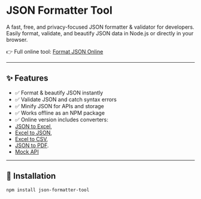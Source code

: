 # JSON Formatter Tool

A fast, free, and privacy-focused JSON formatter & validator for developers.  
Easily format, validate, and beautify JSON data in Node.js or directly in your browser.  

👉 Full online tool: [Format JSON Online](https://formatjsononline.com)

---

## ✨ Features
- ✅ Format & beautify JSON instantly
- ✅ Validate JSON and catch syntax errors
- ✅ Minify JSON for APIs and storage
- ✅ Works offline as an NPM package
- ✅ Online version includes converters:
- [JSON to Excel](https://formatjsononline.com/json-to-excel), 
- [Excel to JSON](https://formatjsononline.com/excel-to-json),
- [Excel to CSV](https://formatjsononline.com/excel-to-csv),
- [JSON to PDF](https://formatjsononline.com/json-to-pdf). 
- [Mock API](https://formatjsononline.com/dummy-api)

---

## 🚀 Installation
```bash
npm install json-formatter-tool
